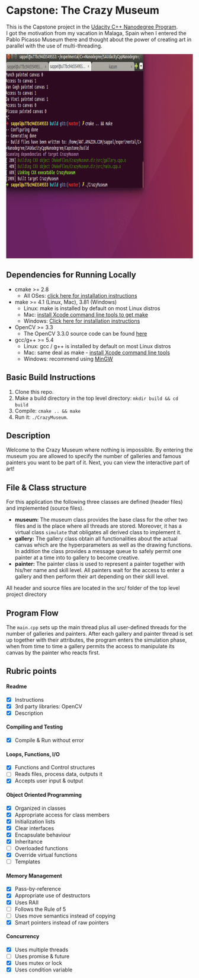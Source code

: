 # Capstone: The Crazy Museum

This is the Capstone project in the [Udacity C++ Nanodegree Program](https://www.udacity.com/course/c-plus-plus-nanodegree--nd213).  
I got the motivation from my vacation in Malaga, Spain when I entered the Pablo Picasso Museum there and thought about the power of creating art in parallel with the use of multi-threading.

<img src="images/crazy_museum.gif" width="1000" height="550" />

## Dependencies for Running Locally
* cmake >= 2.8
  * All OSes: [click here for installation instructions](https://cmake.org/install/)
* make >= 4.1 (Linux, Mac), 3.81 (Windows)
  * Linux: make is installed by default on most Linux distros
  * Mac: [install Xcode command line tools to get make](https://developer.apple.com/xcode/features/)
  * Windows: [Click here for installation instructions](http://gnuwin32.sourceforge.net/packages/make.htm)
* OpenCV >= 3.3
  * The OpenCV 3.3.0 source code can be found [here](https://github.com/opencv/opencv/tree/3.3.0)
* gcc/g++ >= 5.4
  * Linux: gcc / g++ is installed by default on most Linux distros
  * Mac: same deal as make - [install Xcode command line tools](https://developer.apple.com/xcode/features/)
  * Windows: recommend using [MinGW](http://www.mingw.org/)

## Basic Build Instructions

1. Clone this repo.
2. Make a build directory in the top level directory: `mkdir build && cd build`
3. Compile: `cmake .. && make`
4. Run it: `./CrazyMuseum`.

## Description

Welcome to the Crazy Museum where nothing is impossible. By entering the museum you are allowed to specify the number of galleries and famous painters you want to be part of it. Next, you can view the interactive part of art!

## File & Class structure
For this application the following three classes are defined (header files) and implemented (source files).
-   **museum:** The museum class provides the base class for the other two files and is the place where all threads are stored. Moreover, it has a virtual class `simulate` that obligates all derived class to implement it.
-   **gallery:** The gallery class obtain all functionalities about the actual canvas which are the hyperparameters as well as the drawing functions. In addition the class provides a message queue to safely permit one painter at a time into to gallery to become creative.
-   **painter:** The painter class is used to represent a painter together with his/her name and skill level. All painters wait for the access to enter a gallery and then perform their art depending on their skill level.

All header and source files are located in the src/ folder of the top level project directory

## Program Flow

The `main.cpp` sets up the main thread plus all user-defined threads for the number of galleries and painters. After each gallery and painter thread is set up together with their attributes, the program enters the simulation phase, when from time to time a gallery permits the access to manipulate its canvas by the painter who reacts first.

## Rubric points

#### Readme  
* [x] Instructions
* [x] 3rd party libraries: OpenCV
* [x] Description  

#### Compiling and Testing  
* [x] Compile & Run without error

#### Loops, Functions, I/O  
* [x] Functions and Control structures
* [ ] Reads files, process data, outputs it
* [x] Accepts user input & output

#### Object Oriented Programming  
* [x] Organized in classes
* [x] Appropriate access for class members
* [x] Initialization lists
* [x] Clear interfaces
* [x] Encapsulate behaviour
* [x] Inheritance
* [ ] Overloaded functions
* [x] Override virtual functions
* [ ] Templates

#### Memory Management  
* [x] Pass-by-reference
* [x] Appropriate use of destructors
* [x] Uses RAII
* [ ] Follows the Rule of 5
* [ ] Uses move semantics instead of copying
* [x] Smart pointers instead of raw pointers

#### Concurrency  
* [x] Uses multiple threads
* [ ] Uses promise & future
* [x] Uses mutex or lock
* [x] Uses condition variable
